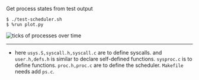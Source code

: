 Get process states from test output

```
$ ./test-scheduler.sh
$ %run plot.py
```

![ticks of processes over time](ticks.png)

---

- here `usys.S,syscall.h,syscall.c` are to define syscalls.
  and `user.h,defs.h` is similar to declare self-defined functions.
  `sysproc.c` is to define functions.
  `proc.h,proc.c` are to define the scheduler.
  `Makefile` needs add `ps.c`.
